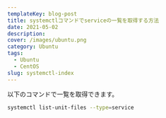 ```yaml
---
templateKey: blog-post
title: systemctlコマンドでserviceの一覧を取得する方法
date: 2021-05-02
description:
cover: /images/ubuntu.png
category: Ubuntu
tags:
  - Ubuntu
  - CentOS
slug: systemctl-index
---
```



以下のコマンドで一覧を取得できます。

```bash
systemctl list-unit-files --type=service
```
